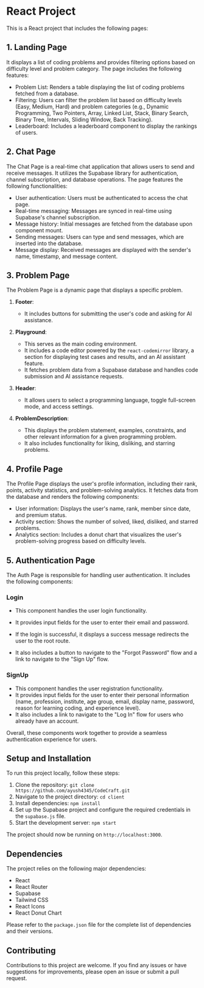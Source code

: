 # React Project

This is a React project that includes the following pages:

## 1. Landing Page

It displays a list of coding problems and provides filtering options based on difficulty level and problem category. The page includes the following features:

- Problem List: Renders a table displaying the list of coding problems fetched from a database.
- Filtering: Users can filter the problem list based on difficulty levels (Easy, Medium, Hard) and problem categories (e.g., Dynamic Programming, Two Pointers, Array, Linked List, Stack, Binary Search, Binary Tree, Intervals, Sliding Window, Back Tracking).
- Leaderboard: Includes a leaderboard component to display the rankings of users.

## 2. Chat Page

The Chat Page is a real-time chat application that allows users to send and receive messages. It utilizes the Supabase library for authentication, channel subscription, and database operations. The page features the following functionalities:

- User authentication: Users must be authenticated to access the chat page.
- Real-time messaging: Messages are synced in real-time using Supabase's channel subscription.
- Message history: Initial messages are fetched from the database upon component mount.
- Sending messages: Users can type and send messages, which are inserted into the database.
- Message display: Received messages are displayed with the sender's name, timestamp, and message content.

## 3. Problem Page

The Problem Page is a dynamic page that displays a specific problem.

1. **Footer**:
    - It includes buttons for submitting the user's code and asking for AI assistance.

2. **Playground**:
    - This serves as the main coding environment.
    - It includes a code editor powered by the `react-codemirror` library, a section for displaying test cases and results, and an AI assistant feature.
    - It fetches problem data from a Supabase database and handles code submission and AI assistance requests.

3. **Header**:
    - It allows users to select a programming language, toggle full-screen mode, and access settings.

4. **ProblemDescription**:
    - This displays the problem statement, examples, constraints, and other relevant information for a given programming problem.
    - It also includes functionality for liking, disliking, and starring problems.

## 4. Profile Page

The Profile Page displays the user's profile information, including their rank, points, activity statistics, and problem-solving analytics. It fetches data from the database and renders the following components:

- User information: Displays the user's name, rank, member since date, and premium status.
- Activity section: Shows the number of solved, liked, disliked, and starred problems.
- Analytics section: Includes a donut chart that visualizes the user's problem-solving progress based on difficulty levels.

## 5. Authentication Page

The Auth Page is responsible for handling user authentication. It includes the following components:

### Login

- This component handles the user login functionality.
- It provides input fields for the user to enter their email and password.
- If the login is successful, it displays a success message redirects the user to the root route.

- It also includes a button to navigate to the "Forgot Password" flow and a link to navigate to the "Sign Up" flow.

### SignUp

- This component handles the user registration functionality.
- It provides input fields for the user to enter their personal information (name, profession, institute, age group, email, display name, password, reason for learning coding, and experience level).
- It also includes a link to navigate to the "Log In" flow for users who already have an account.

Overall, these components work together to provide a seamless authentication experience for users.

## Setup and Installation

To run this project locally, follow these steps:

1. Clone the repository: `git clone https://github.com/ayush4345/CodeCraft.git`
2. Navigate to the project directory: `cd client`
3. Install dependencies: `npm install`
4. Set up the Supabase project and configure the required credentials in the `supabase.js` file.
5. Start the development server: `npm start`

The project should now be running on `http://localhost:3000`.

## Dependencies

The project relies on the following major dependencies:

- React
- React Router
- Supabase
- Tailwind CSS
- React Icons
- React Donut Chart

Please refer to the `package.json` file for the complete list of dependencies and their versions.

## Contributing

Contributions to this project are welcome. If you find any issues or have suggestions for improvements, please open an issue or submit a pull request.

